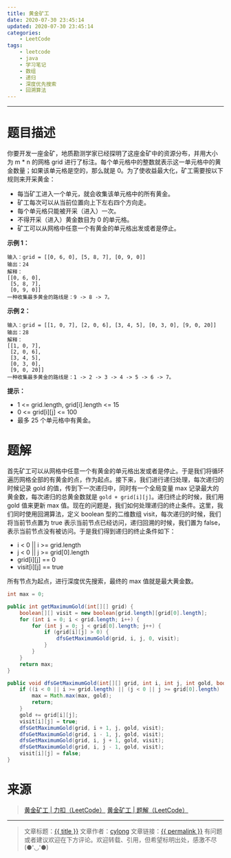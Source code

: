 ```yaml
---
title: 黄金矿工
date: 2020-07-30 23:45:14
updated: 2020-07-30 23:45:14
categories:
    - LeetCode
tags:
    - leetcode
    - java
    - 学习笔记
    - 数组
    - 递归
    - 深度优先搜索
    - 回溯算法
---
```

---

# 题目描述

你要开发一座金矿，地质勘测学家已经探明了这座金矿中的资源分布，并用大小为 m * n 的网格 grid 进行了标注。每个单元格中的整数就表示这一单元格中的黄金数量；如果该单元格是空的，那么就是 0。为了使收益最大化，矿工需要按以下规则来开采黄金：

* 每当矿工进入一个单元，就会收集该单元格中的所有黄金。
* 矿工每次可以从当前位置向上下左右四个方向走。
* 每个单元格只能被开采（进入）一次。
* 不得开采（进入）黄金数目为 0 的单元格。
* 矿工可以从网格中任意一个有黄金的单元格出发或者是停止。

**示例 1：**
```
输入：grid = [[0, 6, 0], [5, 8, 7], [0, 9, 0]]
输出：24
解释：
[[0, 6, 0],
 [5, 8, 7],
 [0, 9, 0]]
一种收集最多黄金的路线是：9 -> 8 -> 7。
```

**示例 2：**
```
输入：grid = [[1, 0, 7], [2, 0, 6], [3, 4, 5], [0, 3, 0], [9, 0, 20]]
输出：28
解释：
[[1, 0, 7],
 [2, 0, 6],
 [3, 4, 5],
 [0, 3, 0],
 [9, 0, 20]]
一种收集最多黄金的路线是：1 -> 2 -> 3 -> 4 -> 5 -> 6 -> 7。
```

**提示：**
* 1 <= grid.length, grid[i].length <= 15
* 0 <= grid[i][j] <= 100
* 最多 25 个单元格中有黄金。

<!-- more -->

# 题解

首先矿工可以从网格中任意一个有黄金的单元格出发或者是停止。于是我们将循环遍历网格全部的有黄金的点，作为起点。接下来，我们进行递归处理，每次递归的时候记录 gold 的值，传到下一次递归中，同时有一个全局变量 max 记录最大的黄金数，每次递归的总黄金数就是 `gold + grid[i][j]`。递归终止的时候，我们用 gold 值来更新 max 值。现在的问题是，我们如何处理递归的终止条件。这里，我们同时使用回溯算法，定义 boolean 型的二维数组 visit，每次递归的时候，我们将当前节点置为 true 表示当前节点已经访问，递归回溯的时候，我们置为 false，表示当前节点没有被访问。于是我们得到递归的终止条件如下：

* i < 0 || i >= grid.length
* j < 0 || j >= grid[0].length
* grid[i][j] == 0
* visit[i][j] == true

所有节点为起点，进行深度优先搜索，最终的 max 值就是最大黄金数。

```java
int max = 0;

public int getMaximumGold(int[][] grid) {
    boolean[][] visit = new boolean[grid.length][grid[0].length];
    for (int i = 0; i < grid.length; i++) {
        for (int j = 0; j < grid[0].length; j++) {
            if (grid[i][j] > 0) {
                dfsGetMaximumGold(grid, i, j, 0, visit);
            }
        }
    }
    return max;
}

public void dfsGetMaximumGold(int[][] grid, int i, int j, int gold, boolean[][] visit) {
    if ((i < 0 || i >= grid.length) || (j < 0 || j >= grid[0].length) || grid[i][j] == 0 || visit[i][j]) {
        max = Math.max(max, gold);
        return;
    }
    gold += grid[i][j];
    visit[i][j] = true;
    dfsGetMaximumGold(grid, i + 1, j, gold, visit);
    dfsGetMaximumGold(grid, i - 1, j, gold, visit);
    dfsGetMaximumGold(grid, i, j + 1, gold, visit);
    dfsGetMaximumGold(grid, i, j - 1, gold, visit);
    visit[i][j] = false;
}
```

# 来源

> [黄金矿工 | 力扣（LeetCode）][1]
> [黄金矿工 | 题解（LeetCode）][2]

---

> 文章标题：<a href='{{ permalink }}' title='{{ title }}' >{{ title }}</a>
> 文章作者：[cylong](http://www.cylong.com/about/ "cylong")
> 文章链接：<a href='{{ permalink }}' title='{{ title }}' >{{ permalink }}</a>
> 有问题或者建议欢迎在下方评论。欢迎转载、引用，但希望标明出处，感激不尽(●'◡'●)

[1]: https://leetcode-cn.com/problems/path-with-maximum-gold/ "黄金矿工 | 力扣（LeetCode）"
[2]: https://leetcode-cn.com/problems/path-with-maximum-gold/solution/ "黄金矿工 | 题解（LeetCode）"
